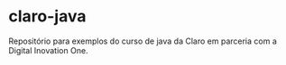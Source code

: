 # claro-java
Repositório para exemplos do curso de java da Claro em parceria com a Digital Inovation One.
